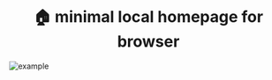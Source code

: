 <h1 align="center">🏠 minimal local homepage for browser</h1>

![example](https://i.imgur.com/9QqCFUf.png)
